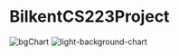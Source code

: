 # BilkentCS223Project
![bgChart](https://user-images.githubusercontent.com/62260171/201941727-9d0f17d2-c3f8-49dc-97de-82cc37b6655c.jpg)
![light-background-chart](https://user-images.githubusercontent.com/62260171/201941864-3b2ca02c-70ac-4cf9-94be-9a81f608ba1a.jpg)

